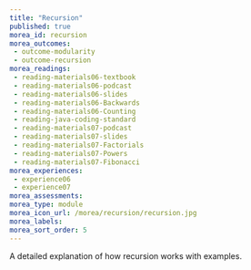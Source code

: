 ```yaml
---
title: "Recursion"
published: true
morea_id: recursion 
morea_outcomes:
 - outcome-modularity
 - outcome-recursion
morea_readings:
 - reading-materials06-textbook
 - reading-materials06-podcast 
 - reading-materials06-slides 
 - reading-materials06-Backwards
 - reading-materials06-Counting       
 - reading-java-coding-standard
 - reading-materials07-podcast
 - reading-materials07-slides
 - reading-materials07-Factorials
 - reading-materials07-Powers 
 - reading-materials07-Fibonacci
morea_experiences:
 - experience06
 - experience07 
morea_assessments:
morea_type: module
morea_icon_url: /morea/recursion/recursion.jpg
morea_labels:
morea_sort_order: 5
---
```


A detailed explanation of how recursion works with examples.
